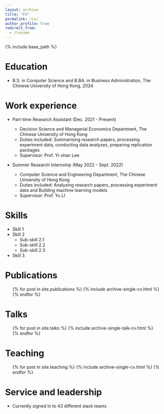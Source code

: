 ```yaml
---
layout: archive
title: "CV"
permalink: /cv/
author_profile: true
redirect_from:
  - /resume
---
```


{% include base_path %}

Education
======
* B.S. in Computer Science and B.BA. in Business Administration, The Chinese University of Hong Kong, 2024

Work experience
======
* Part-time Research Assistant (Dec. 2021 - Present)
  * Decision Science and Managerial Economics Department, The Chinese University of Hong Kong
  * Duties included: Summarising research papers, processing experiment data, conducting data analyses, preparing replication packages
  * Supervisor: Prof. Yi-shan Lee

* Summer Research Internship (May 2022 - Sept. 2022)
  * Computer Science and Engineering Department, The Chinese University of Hong Kong
  * Duties included: Analysing research papers, processing experiment data and Building machine learning models
  * Supervisor: Prof. Yu LI
  
Skills
======
* Skill 1
* Skill 2
  * Sub-skill 2.1
  * Sub-skill 2.2
  * Sub-skill 2.3
* Skill 3

Publications
======
  <ul>{% for post in site.publications %}
    {% include archive-single-cv.html %}
  {% endfor %}</ul>
  
Talks
======
  <ul>{% for post in site.talks %}
    {% include archive-single-talk-cv.html %}
  {% endfor %}</ul>
  
Teaching
======
  <ul>{% for post in site.teaching %}
    {% include archive-single-cv.html %}
  {% endfor %}</ul>
  
Service and leadership
======
* Currently signed in to 43 different slack teams
